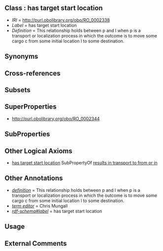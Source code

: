
## Class : has target start location

 * *IRI* = http://purl.obolibrary.org/obo/RO_0002338
 * *Label* = has target start location
 * *Definition* = This relationship holds between p and l when p is a transport or localization process in which the outcome is to move some cargo c from some initial location l to some destination.

## Synonyms


## Cross-references


## Subsets


## SuperProperties

 * <http://purl.obolibrary.org/obo/RO_0002344>

## SubProperties


## Other Logical Axioms

 * [has target start location](../../RO/38/RO_0002338.md) SubPropertyOf [results in transport to from or in](../../RO/44/RO_0002344.md)

## Other Annotations

 * *[definition](../../IAO/15/IAO_0000115.md)* = This relationship holds between p and l when p is a transport or localization process in which the outcome is to move some cargo c from some initial location l to some destination.
 * *[term editor](../../IAO/17/IAO_0000117.md)* = Chris Mungall
 * *[rdf-schema#label](../../el/rdf-schema#label.md)* = has target start location

## Usage


## External Comments

